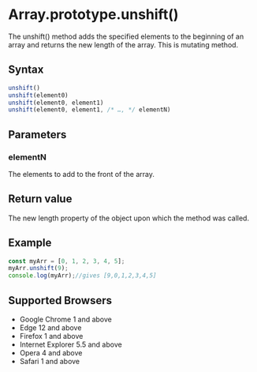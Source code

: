 # Array.prototype.unshift()

The unshift() method adds the specified elements to the beginning of an array and returns the new length of the array.
This is mutating method.

## Syntax

```js
unshift()
unshift(element0)
unshift(element0, element1)
unshift(element0, element1, /* …, */ elementN)
```

## Parameters

### elementN

The elements to add to the front of the array.

## Return value

The new length property of the object upon which the method was called.

## Example

```js
const myArr = [0, 1, 2, 3, 4, 5];
myArr.unshift(9);
console.log(myArr);//gives [9,0,1,2,3,4,5]
```

## Supported Browsers

- Google Chrome 1 and above
- Edge 12 and above
- Firefox 1 and above
- Internet Explorer 5.5 and above
- Opera 4 and above
- Safari 1 and above
